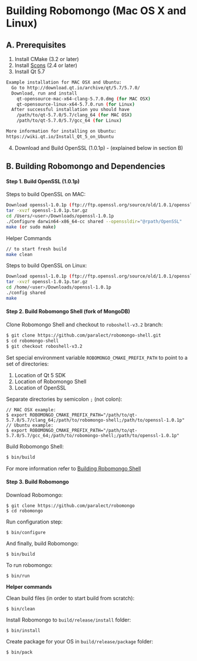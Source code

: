Building Robomongo (Mac OS X and Linux)
==================

A. Prerequisites
-------------

1. Install CMake (3.2 or later)
2. Install [Scons](http://scons.org/tag/releases.html) (2.4 or later)
3. Install Qt 5.7

  ```sh
Example installation for MAC OSX and Ubuntu:
    Go to http://download.qt.io/archive/qt/5.7/5.7.0/
    Download, run and install 
      qt-opensource-mac-x64-clang-5.7.0.dmg (for MAC OSX) 
      qt-opensource-linux-x64-5.7.0.run (for Linux)
    After successful installation you should have 
      /path/to/qt-5.7.0/5.7/clang_64 (for MAC OSX)
      /path/to/qt-5.7.0/5.7/gcc_64 (for Linux)

More information for installing on Ubuntu:
https://wiki.qt.io/Install_Qt_5_on_Ubuntu
```

4. Download and Build OpenSSL (1.0.1p) - (explained below in section B)

B. Building Robomongo and Dependencies
-------------

#### Step 1. Build OpenSSL (1.0.1p)

Steps to build OpenSSL on MAC:

  ```sh
Download openssl-1.0.1p (ftp://ftp.openssl.org/source/old/1.0.1/openssl-1.0.1p.tar.gz)
tar -xvzf openssl-1.0.1p.tar.gz
cd /Users/<user>/Downloads/openssl-1.0.1p
./Configure darwin64-x86_64-cc shared --openssldir="@rpath/OpenSSL"
make (or sudo make)
```
Helper Commands
  ```sh
// to start fresh build
make clean
```


Steps to build OpenSSL on Linux:

  ```sh
Download openssl-1.0.1p (ftp://ftp.openssl.org/source/old/1.0.1/openssl-1.0.1p.tar.gz)
tar -xvzf openssl-1.0.1p.tar.gz
cd /home/<user>/Downloads/openssl-1.0.1p
./config shared
make
```

#### Step 2. Build Robomongo Shell (fork of MongoDB)

Clone Robomongo Shell and checkout to `roboshell-v3.2` branch:

  ```sh
  $ git clone https://github.com/paralect/robomongo-shell.git
  $ cd robomongo-shell
  $ git checkout roboshell-v3.2
  ```

Set special environment variable `ROBOMONGO_CMAKE_PREFIX_PATH` to point to a set of 
directories:

1. Location of Qt 5 SDK  
2. Location of Robomongo Shell  
3. Location of OpenSSL  

Separate directories by semicolon `;` (not colon):

    // MAC OSX example:
    $ export ROBOMONGO_CMAKE_PREFIX_PATH="/path/to/qt-5.7.0/5.7/clang_64;/path/to/robomongo-shell;/path/to/openssl-1.0.1p"
    // Ubuntu example:
    $ export ROBOMONGO_CMAKE_PREFIX_PATH="/path/to/qt-5.7.0/5.7/gcc_64;/path/to/robomongo-shell;/path/to/openssl-1.0.1p"


Build Robomongo Shell:

  ```sh
  $ bin/build
  ```

For more information refer to [Building Robomongo Shell](BuildingMongoDB.md) 

#### Step 3. Build Robomongo

Download Robomongo: 

    $ git clone https://github.com/paralect/robomongo
    $ cd robomongo

Run configuration step:
    
    $ bin/configure 
    
And finally, build Robomongo:
    
    $ bin/build 

To run robomongo:

    $ bin/run
    

**Helper commands**
    
Clean build files (in order to start build from scratch):

    $ bin/clean
    
Install Robomongo to `build/release/install` folder:

    $ bin/install
    
Create package for your OS in `build/release/package` folder:

    $ bin/pack
    
